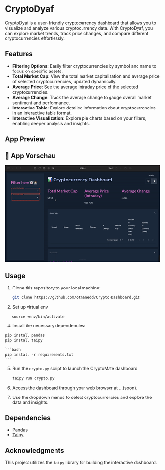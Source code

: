 # CryptoDyaf

CryptoDyaf is a user-friendly cryptocurrency dashboard that allows you to visualize and analyze various cryptocurrency data. With CryptoDyaf, you can explore market trends, track price changes, and compare different cryptocurrencies effortlessly.

## Features

- **Filtering Options**: Easily filter cryptocurrencies by symbol and name to focus on specific assets.
- **Total Market Cap**: View the total market capitalization and average price of selected cryptocurrencies, updated dynamically.
- **Average Price**: See the average intraday price of the selected cryptocurrencies.
- **Average Change**: Track the average  change to gauge overall market sentiment and performance.
- **Interactive Table**: Explore detailed information about cryptocurrencies in an interactive table format.
- **Interactive Visualization**: Explore pie charts based on your filters, enabling deeper analysis and insights.
## App Preview

## 🎥 App Vorschau

![CryptoDyaf Video Vorschau](https://github.com/otmanedd/Crypto-Dashboard/blob/main/CryptoDyaf-video-ezgif.com-video-to-gif-converter.gif)




## Usage

1. Clone this repository to your local machine:

    ```bash
    git clone https://github.com/otmanedd/Crypto-Dashboard.git
    ```
2. Set up virtual env
```
   source venv/bin/activate
   ```

4. Install the necessary dependencies:
```
pip install pandas
pip install taipy
```

    ```bash
    pip install -r requirements.txt
    ```

5. Run the `crypto.py` script to launch the CryptoMate dashboard:

    ```bash
    taipy run crypto.py
    ```

6. Access the dashboard through your web browser at ...(soon).

7. Use the dropdown menus to select cryptocurrencies and explore the data and insights.

## Dependencies

-  Pandas
-  [Taipy](https://www.taipy.io/)

## Acknowledgments

This project utilizes the `taipy` library for building the interactive dashboard.


